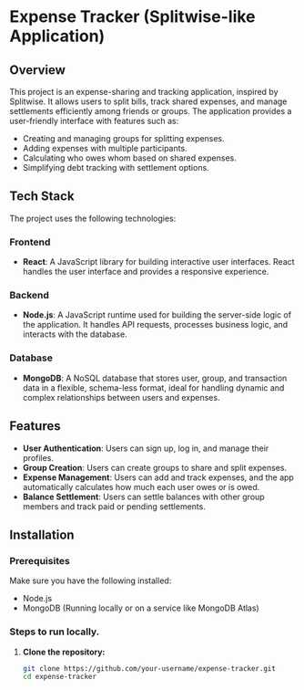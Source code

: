 # Expense Tracker (Splitwise-like Application)

## Overview

This project is an expense-sharing and tracking application, inspired by Splitwise. It allows users to split bills, track shared expenses, and manage settlements efficiently among friends or groups. The application provides a user-friendly interface with features such as:

- Creating and managing groups for splitting expenses.
- Adding expenses with multiple participants.
- Calculating who owes whom based on shared expenses.
- Simplifying debt tracking with settlement options.

## Tech Stack

The project uses the following technologies:

### Frontend

- **React**: A JavaScript library for building interactive user interfaces. React handles the user interface and provides a responsive experience.

### Backend

- **Node.js**: A JavaScript runtime used for building the server-side logic of the application. It handles API requests, processes business logic, and interacts with the database.

### Database

- **MongoDB**: A NoSQL database that stores user, group, and transaction data in a flexible, schema-less format, ideal for handling dynamic and complex relationships between users and expenses.

## Features

- **User Authentication**: Users can sign up, log in, and manage their profiles.
- **Group Creation**: Users can create groups to share and split expenses.
- **Expense Management**: Users can add and track expenses, and the app automatically calculates how much each user owes or is owed.
- **Balance Settlement**: Users can settle balances with other group members and track paid or pending settlements.

## Installation

### Prerequisites

Make sure you have the following installed:

- Node.js
- MongoDB (Running locally or on a service like MongoDB Atlas)

### Steps to run locally.

1. **Clone the repository:**
   ```bash
   git clone https://github.com/your-username/expense-tracker.git
   cd expense-tracker
   ```
